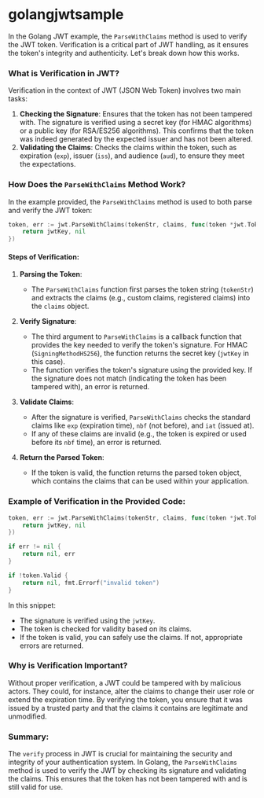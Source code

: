 # golangjwtsample

In the Golang JWT example, the `ParseWithClaims` method is used to verify the JWT token. Verification is a critical part of JWT handling, as it ensures the token's integrity and authenticity. Let's break down how this works.

### What is Verification in JWT?

Verification in the context of JWT (JSON Web Token) involves two main tasks:
1. **Checking the Signature**: Ensures that the token has not been tampered with. The signature is verified using a secret key (for HMAC algorithms) or a public key (for RSA/ES256 algorithms). This confirms that the token was indeed generated by the expected issuer and has not been altered.
2. **Validating the Claims**: Checks the claims within the token, such as expiration (`exp`), issuer (`iss`), and audience (`aud`), to ensure they meet the expectations.

### How Does the `ParseWithClaims` Method Work?

In the example provided, the `ParseWithClaims` method is used to both parse and verify the JWT token:

```go
token, err := jwt.ParseWithClaims(tokenStr, claims, func(token *jwt.Token) (interface{}, error) {
    return jwtKey, nil
})
```

#### Steps of Verification:

1. **Parsing the Token**:
    - The `ParseWithClaims` function first parses the token string (`tokenStr`) and extracts the claims (e.g., custom claims, registered claims) into the `claims` object.

2. **Verify Signature**:
    - The third argument to `ParseWithClaims` is a callback function that provides the key needed to verify the token's signature. For HMAC (`SigningMethodHS256`), the function returns the secret key (`jwtKey` in this case).
    - The function verifies the token's signature using the provided key. If the signature does not match (indicating the token has been tampered with), an error is returned.

3. **Validate Claims**:
    - After the signature is verified, `ParseWithClaims` checks the standard claims like `exp` (expiration time), `nbf` (not before), and `iat` (issued at).
    - If any of these claims are invalid (e.g., the token is expired or used before its `nbf` time), an error is returned.

4. **Return the Parsed Token**:
    - If the token is valid, the function returns the parsed token object, which contains the claims that can be used within your application.

### Example of Verification in the Provided Code:

```go
token, err := jwt.ParseWithClaims(tokenStr, claims, func(token *jwt.Token) (interface{}, error) {
    return jwtKey, nil
})

if err != nil {
    return nil, err
}

if !token.Valid {
    return nil, fmt.Errorf("invalid token")
}
```

In this snippet:
- The signature is verified using the `jwtKey`.
- The token is checked for validity based on its claims.
- If the token is valid, you can safely use the claims. If not, appropriate errors are returned.

### Why is Verification Important?

Without proper verification, a JWT could be tampered with by malicious actors. They could, for instance, alter the claims to change their user role or extend the expiration time. By verifying the token, you ensure that it was issued by a trusted party and that the claims it contains are legitimate and unmodified.

### Summary:

The `verify` process in JWT is crucial for maintaining the security and integrity of your authentication system. In Golang, the `ParseWithClaims` method is used to verify the JWT by checking its signature and validating the claims. This ensures that the token has not been tampered with and is still valid for use.